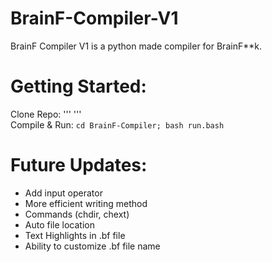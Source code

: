 # BrainF-Compiler-V1
BrainF Compiler V1 is a python made compiler for BrainF**k.

# Getting Started:
Clone Repo: '''  ''' <br />
Compile & Run: ```cd BrainF-Compiler; bash run.bash``` <br />

# Future Updates:
- Add input operator
- More efficient writing method
- Commands (chdir, chext)
- Auto file location
- Text Highlights in .bf file
- Ability to customize .bf file name
